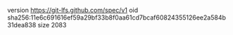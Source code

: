 version https://git-lfs.github.com/spec/v1
oid sha256:11e6c691616ef59a29bf33b8f0aa61cd7bcaf60824355126ee2a584b31dea838
size 2083

